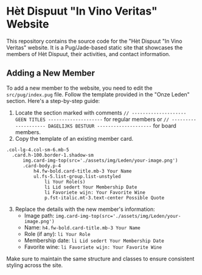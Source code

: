 # Hèt Dispuut "In Vino Veritas" Website

This repository contains the source code for the "Hèt Dispuut "In Vino Veritas" website. It is a Pug/Jade-based static site that showcases the members of Hèt Dispuut, their activities, and contact information.

## Adding a New Member

To add a new member to the website, you need to edit the `src/pug/index.pug` file. Follow the template provided in the "Onze Leden" section. Here's a step-by-step guide:

1. Locate the section marked with comments `// -------------------- GEEN TITLES --------------------` for regular members or `// -------------------- DAGELIJKS BESTUUR --------------------` for board members.
2. Copy the template of an existing member card.
```pug
.col-lg-4.col-sm-6.mb-5
  .card.h-100.border-1.shadow-sm
      img.card-img-top(src='./assets/img/Leden/your-image.png')
      .card-body.p-4
          h4.fw-bold.card-title.mb-3 Your Name
          ul.fs-5.list-group.list-unstyled
              li Your Role(s)
              li Lid sedert Your Membership Date
              li Favoriete wijn: Your Favorite Wine
              p.fst-italic.mt-3.text-center Possible Quote
```
3. Replace the details with the new member's information:
   - Image path: `img.card-img-top(src='./assets/img/Leden/your-image.png')`
   - Name: `h4.fw-bold.card-title.mb-3 Your Name`
   - Role (if any): `li Your Role`
   - Membership date: `li Lid sedert Your Membership Date`
   - Favorite wine: `li Favoriete wijn: Your Favorite Wine`

Make sure to maintain the same structure and classes to ensure consistent styling across the site.
